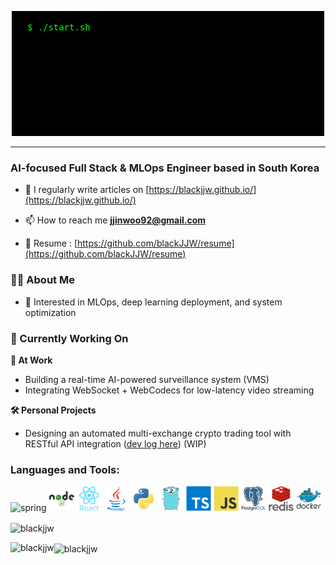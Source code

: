 <p align="center">
  <a href="https://github.com/blackJJW/matrix-boot-me">
    <img src="gif/output.gif" alt="Matrix Boot Animation" />
  </a>
</p>

---

<h3 align="left">AI-focused Full Stack & MLOps Engineer based in South Korea</h3>

- 📝 I regularly write articles on [https://blackjjw.github.io/](https://blackjjw.github.io/)

- 📫 How to reach me **jjinwoo92@gmail.com**

- 📄 Resume : [https://github.com/blackJJW/resume](https://github.com/blackJJW/resume)

### 👨‍💻 About Me

- 🎯 Interested in MLOps, deep learning deployment, and system optimization

### 🔭 Currently Working On

**🧩 At Work**
- Building a real-time AI-powered surveillance system (VMS)
- Integrating WebSocket + WebCodecs for low-latency video streaming

**🛠️ Personal Projects**
- Designing an automated multi-exchange crypto trading tool with RESTful API integration ([dev log here](https://blackjjw.github.io/multi-crypto-trading-tool/index.html)) (WIP)

<p align="left">
</p>

<h3 align="left">Languages and Tools:</h3>
<p align="left">
  <!-- 🟩 Back-End Frameworks -->
  <a href="https://spring.io/" target="_blank" rel="noreferrer" style="text-decoration: none;">
    <img src="https://www.vectorlogo.zone/logos/springio/springio-icon.svg" alt="spring" width="40" height="40"/>
  </a>
  <a href="https://nodejs.org" target="_blank" rel="noreferrer" style="text-decoration: none;">
    <img src="https://raw.githubusercontent.com/devicons/devicon/master/icons/nodejs/nodejs-original-wordmark.svg" alt="nodejs" width="40" height="40"/>
  </a>

  <!-- 🟦 Front-End -->
  <a href="https://reactjs.org/" target="_blank" rel="noreferrer" style="text-decoration: none;">
    <img src="https://raw.githubusercontent.com/devicons/devicon/master/icons/react/react-original-wordmark.svg" alt="react" width="40" height="40"/>
  </a>

  <!-- 🟨 Programming Languages -->
  <a href="https://www.java.com" target="_blank" rel="noreferrer" style="text-decoration: none;">
    <img src="https://raw.githubusercontent.com/devicons/devicon/master/icons/java/java-original.svg" alt="java" width="40" height="40"/>
  </a>
  <a href="https://www.python.org" target="_blank" rel="noreferrer" style="text-decoration: none;">
    <img src="https://raw.githubusercontent.com/devicons/devicon/master/icons/python/python-original.svg" alt="python" width="40" height="40"/>
  </a>
  <a href="https://golang.org" target="_blank" rel="noreferrer" style="text-decoration: none;">
    <img src="https://raw.githubusercontent.com/devicons/devicon/master/icons/go/go-original.svg" alt="go" width="40" height="40"/>
  </a>
  <a href="https://www.typescriptlang.org/" target="_blank" rel="noreferrer" style="text-decoration: none;">
    <img src="https://raw.githubusercontent.com/devicons/devicon/master/icons/typescript/typescript-original.svg" alt="typescript" width="40" height="40"/>
  </a>
  <a href="https://developer.mozilla.org/en-US/docs/Web/JavaScript" target="_blank" rel="noreferrer" style="text-decoration: none;">
    <img src="https://raw.githubusercontent.com/devicons/devicon/master/icons/javascript/javascript-original.svg" alt="javascript" width="40" height="40"/>
  </a>

  <!-- 🟧 Database -->
  <a href="https://www.postgresql.org" target="_blank" rel="noreferrer" style="text-decoration: none;">
    <img src="https://raw.githubusercontent.com/devicons/devicon/master/icons/postgresql/postgresql-original-wordmark.svg" alt="postgresql" width="40" height="40"/>
  </a>
  <a href="https://redis.io" target="_blank" rel="noreferrer" style="text-decoration: none;">
    <img src="https://raw.githubusercontent.com/devicons/devicon/master/icons/redis/redis-original-wordmark.svg" alt="redis" width="40" height="40"/>
  </a>

  <!-- 🟫 DevOps / Infrastructure -->
  <a href="https://www.docker.com/" target="_blank" rel="noreferrer" style="text-decoration: none;">
    <img src="https://raw.githubusercontent.com/devicons/devicon/master/icons/docker/docker-original-wordmark.svg" alt="docker" width="40" height="40"/>
  </a>
</p>

<p><img align="center" src="https://github-readme-streak-stats.herokuapp.com/?user=blackjjw&" alt="blackjjw" /></p>
<p><img align="left" src="https://github-readme-stats.vercel.app/api/top-langs/?username=blackjjw&layout=compact&hide=html" alt="blackjjw" /></p>
<p><img align="center" src="https://github-readme-stats.vercel.app/api?username=blackjjw&show_icons=true&theme=default" alt="blackjjw" /></p>
